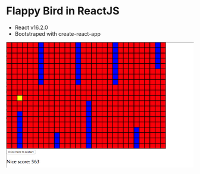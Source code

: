 # Flappy Bird in ReactJS

* React v16.2.0
* Bootstraped with create-react-app

![Game Screenshot](https://github.com/EssenceOfChaos/flappy_bird/blob/master/flappy_bird.png)

